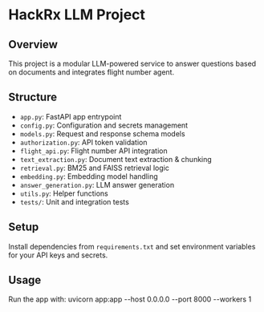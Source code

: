 # HackRx LLM Project

## Overview
This project is a modular LLM-powered service to answer questions based on documents and integrates flight number agent.

## Structure
- `app.py`: FastAPI app entrypoint
- `config.py`: Configuration and secrets management
- `models.py`: Request and response schema models
- `authorization.py`: API token validation
- `flight_api.py`: Flight number API integration
- `text_extraction.py`: Document text extraction & chunking
- `retrieval.py`: BM25 and FAISS retrieval logic
- `embedding.py`: Embedding model handling
- `answer_generation.py`: LLM answer generation
- `utils.py`: Helper functions
- `tests/`: Unit and integration tests

## Setup
Install dependencies from `requirements.txt` and set environment variables for your API keys and secrets.

## Usage
Run the app with:
uvicorn app:app --host 0.0.0.0 --port 8000 --workers 1

